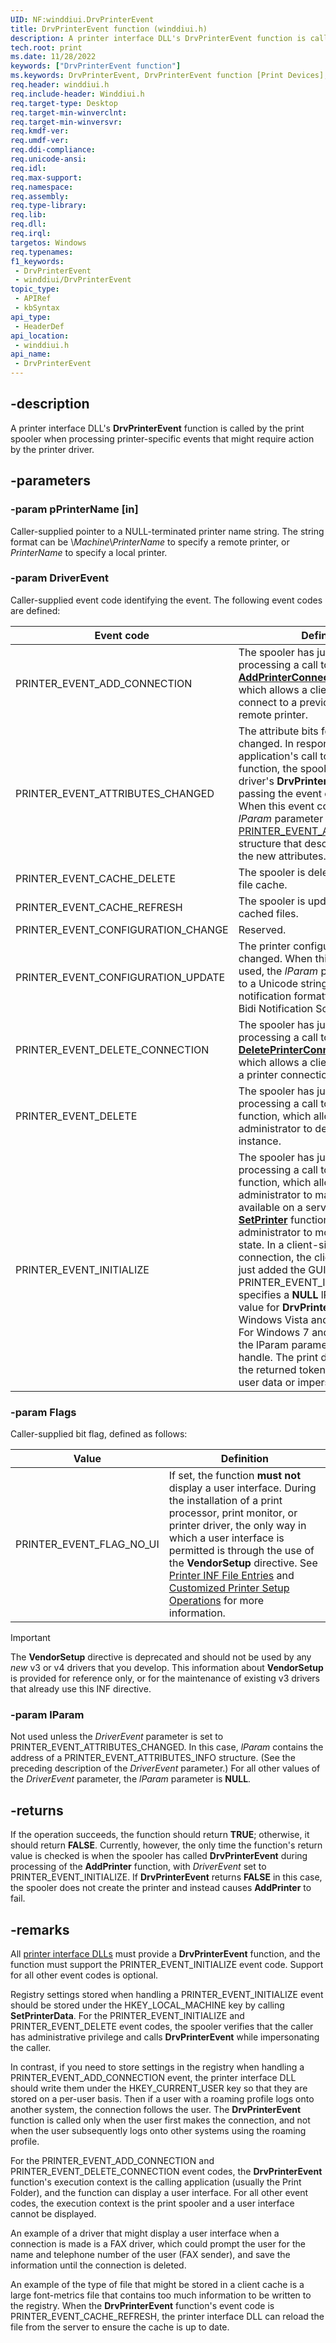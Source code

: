 ```yaml
---
UID: NF:winddiui.DrvPrinterEvent
title: DrvPrinterEvent function (winddiui.h)
description: A printer interface DLL's DrvPrinterEvent function is called by the print spooler when processing printer-specific events that might require action by the printer driver.
tech.root: print
ms.date: 11/28/2022
keywords: ["DrvPrinterEvent function"]
ms.keywords: DrvPrinterEvent, DrvPrinterEvent function [Print Devices], print.drvprinterevent, print_interface-graphics_5bfc5cb2-1835-4659-afa7-7b3bbb7ee051.xml, winddiui/DrvPrinterEvent
req.header: winddiui.h
req.include-header: Winddiui.h
req.target-type: Desktop
req.target-min-winverclnt: 
req.target-min-winversvr: 
req.kmdf-ver: 
req.umdf-ver: 
req.ddi-compliance: 
req.unicode-ansi: 
req.idl: 
req.max-support: 
req.namespace: 
req.assembly: 
req.type-library: 
req.lib: 
req.dll: 
req.irql: 
targetos: Windows
req.typenames: 
f1_keywords:
 - DrvPrinterEvent
 - winddiui/DrvPrinterEvent
topic_type:
 - APIRef
 - kbSyntax
api_type:
 - HeaderDef
api_location:
 - winddiui.h
api_name:
 - DrvPrinterEvent
---
```


## -description

A printer interface DLL's **DrvPrinterEvent** function is called by the print spooler when processing printer-specific events that might require action by the printer driver.

## -parameters

### -param pPrinterName [in]

Caller-supplied pointer to a NULL-terminated printer name string. The string format can be \\*Machine*\\*PrinterName* to specify a remote printer, or *PrinterName* to specify a local printer.

### -param DriverEvent

Caller-supplied event code identifying the event. The following event codes are defined:

| Event code | Definition |
|---|---|
| PRINTER_EVENT_ADD_CONNECTION | The spooler has just finished processing a call to its [**AddPrinterConnection**](/windows/win32/printdocs/addprinterconnection) function, which allows a client user to connect to a previously created remote printer. |
| PRINTER_EVENT_ATTRIBUTES_CHANGED | The attribute bits for a printer have changed. In response to an application's call to the [**SetPrinter**](/windows/win32/printdocs/setprinter) function, the spooler calls the printer driver's **DrvPrinterEvent** function, passing the event code in the call. When this event code is used, the *lParam* parameter points to a [PRINTER_EVENT_ATTRIBUTES_INFO](/windows-hardware/drivers/ddi/winddiui/ns-winddiui-_printer_event_attributes_info) structure that describes the old and the new attributes. |
| PRINTER_EVENT_CACHE_DELETE | The spooler is deleting the client's file cache. |
| PRINTER_EVENT_CACHE_REFRESH | The spooler is updating the client's cached files. |
| PRINTER_EVENT_CONFIGURATION_CHANGE | Reserved. |
| PRINTER_EVENT_CONFIGURATION_UPDATE | The printer configuration has changed. When this event code is used, the *lParam* parameter points to a Unicode string that contains a notification formatted according the Bidi Notification Schema. |
| PRINTER_EVENT_DELETE_CONNECTION | The spooler has just finished processing a call to its [**DeletePrinterConnection**](/windows/win32/printdocs/deleteprinterconnection) function, which allows a client user to remove a printer connection. |
| PRINTER_EVENT_DELETE | The spooler has just finished processing a call to its [**DeletePrinter**](/windows/win32/printdocs/deleteprinter) function, which allows an administrator to delete a printer instance. |
| PRINTER_EVENT_INITIALIZE | The spooler has just finished processing a call to its [**AddPrinter**](/windows/win32/printdocs/addprinter) function, which allows an administrator to make a printer available on a server, or its [**SetPrinter**](/windows/win32/printdocs/setprinter) function, which allows an administrator to modify a printer's state. In a client-side rendering connection, the client computer has just added the GUID printer. The PRINTER_EVENT_INITIALIZE event specifies a **NULL** lParam parameter value for **DrvPrinterEvent** calls on Windows Vista and earlier releases. For Windows 7 and later releases, the lParam parameter is a user token handle. The print drivers may use the returned token handle to query user data or impersonate the user. |

### -param Flags

Caller-supplied bit flag, defined as follows:

| Value | Definition |
|---|---|
| PRINTER_EVENT_FLAG_NO_UI | If set, the function **must not** display a user interface. During the installation of a print processor, print monitor, or printer driver, the only way in which a user interface is permitted is through the use of the **VendorSetup** directive. See [Printer INF File Entries](/windows-hardware/drivers/print/printer-inf-file-entries) and [Customized Printer Setup Operations](/windows-hardware/drivers/print/customized-printer-setup-operations) for more information. |

> [!IMPORTANT]
> The **VendorSetup** directive is deprecated and should not be used by any *new* v3 or v4 drivers that you develop. This information about **VendorSetup** is provided for reference only, or for the maintenance of existing v3 drivers that already use this INF directive.

### -param lParam

Not used unless the *DriverEvent* parameter is set to PRINTER_EVENT_ATTRIBUTES_CHANGED. In this case, *lParam* contains the address of a PRINTER_EVENT_ATTRIBUTES_INFO structure. (See the preceding description of the *DriverEvent* parameter.) For all other values of the *DriverEvent* parameter, the *lParam* parameter is **NULL**.

## -returns

If the operation succeeds, the function should return **TRUE**; otherwise, it should return **FALSE**. Currently, however, the only time the function's return value is checked is when the spooler has called **DrvPrinterEvent** during processing of the **AddPrinter** function, with *DriverEvent* set to PRINTER_EVENT_INITIALIZE. If **DrvPrinterEvent** returns **FALSE** in this case, the spooler does not create the printer and instead causes **AddPrinter** to fail.

## -remarks

All [printer interface DLLs](/windows-hardware/drivers/print/printer-interface-dll) must provide a **DrvPrinterEvent** function, and the function must support the PRINTER_EVENT_INITIALIZE event code. Support for all other event codes is optional.

Registry settings stored when handling a PRINTER_EVENT_INITIALIZE event should be stored under the HKEY_LOCAL_MACHINE key by calling **SetPrinterData**. For the PRINTER_EVENT_INITIALIZE and PRINTER_EVENT_DELETE event codes, the spooler verifies that the caller has administrative privilege and calls **DrvPrinterEvent** while impersonating the caller.

In contrast, if you need to store settings in the registry when handling a PRINTER_EVENT_ADD_CONNECTION event, the printer interface DLL should write them under the HKEY_CURRENT_USER key so that they are stored on a per-user basis. Then if a user with a roaming profile logs onto another system, the connection follows the user. The **DrvPrinterEvent** function is called only when the user first makes the connection, and not when the user subsequently logs onto other systems using the roaming profile.

For the PRINTER_EVENT_ADD_CONNECTION and PRINTER_EVENT_DELETE_CONNECTION event codes, the **DrvPrinterEvent** function's execution context is the calling application (usually the Print Folder), and the function can display a user interface. For all other event codes, the execution context is the print spooler and a user interface cannot be displayed.

An example of a driver that might display a user interface when a connection is made is a FAX driver, which could prompt the user for the name and telephone number of the user (FAX sender), and save the information until the connection is deleted.

An example of the type of file that might be stored in a client cache is a large font-metrics file that contains too much information to be written to the registry. When the **DrvPrinterEvent** function's event code is PRINTER_EVENT_CACHE_REFRESH, the printer interface DLL can reload the file from the server to ensure the cache is up to date.
